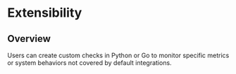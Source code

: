 # Extensibility

## Overview
Users can create custom checks in Python or Go to monitor specific metrics or system behaviors not covered by default integrations.

